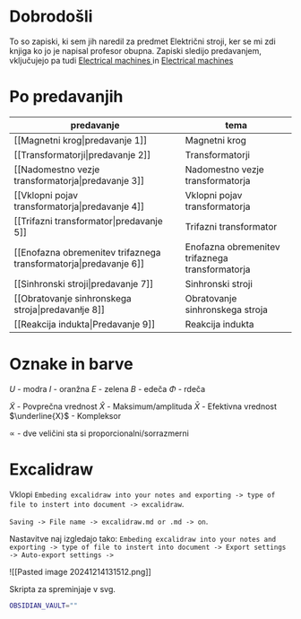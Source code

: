 # Dobrodošli
To so zapiski, ki sem jih naredil za predmet Električni stroji, ker se mi zdi knjiga ko jo je napisal profesor obupna. Zapiski sledijo predavanjem, vključujejo pa tudi [Electrical machines
](https://plus.cobiss.net/cobiss/si/sl/bib/ctk/38730501) in [Electrical machines
](https://plus.cobiss.net/cobiss/si/sl/bib/ctk/10303060)
# Po predavanjih

| predavanje                                                        | tema                                            |
| ----------------------------------------------------------------- | ----------------------------------------------- |
| [[Magnetni krog\|predavanje 1]]                                   | Magnetni krog                                   |
| [[Transformatorji\|predavanje 2]]                                 | Transformatorji                                 |
| [[Nadomestno vezje transformatorja\|predavanje 3]]                | Nadomestno vezje transformatorja                |
| [[Vklopni pojav transformatorja\|predavanje 4]]                   | Vklopni pojav transformatorja                   |
| [[Trifazni transformator\|predavanje 5]]                          | Trifazni transformator                          |
| [[Enofazna obremenitev trifaznega transformatorja\|predavanje 6]] | Enofazna obremenitev trifaznega transformatorja |
| [[Sinhronski stroji\|predavanje 7]]                               | Sinhronski stroji                               |
| [[Obratovanje sinhronskega stroja\|predavanłje 8]]                 | Obratovanje sinhronskega stroja                 |
| [[Reakcija indukta\|Predavanje 9]]                                | Reakcija indukta                                |






# Oznake in barve
$U$ - modra
$I$ - oranžna
$E$ - zelena
$B$ - edeča
$\Phi$ - rdeča

$\tilde{X}$ - Povprečna vrednost
$\hat{X}$ - Maksimum/amplituda
$\bar{X}$ - Efektivna vrednost
$\underline{X}$ - Kompleksor

$\propto$ - dve veličini sta si proporcionalni/sorrazmerni

# Excalidraw
Vklopi `Embeding excalidraw into your notes and exporting -> type of file to instert into document -> excalidraw`.

`Saving -> File name -> excalidraw.md or .md -> on`.

Nastavitve naj izgledajo tako: `Embeding excalidraw into your notes and exporting -> type of file to instert into document -> Export settings -> Auto-export settings -> `

![[Pasted image 20241214131512.png]]

Skripta za spreminjaje v svg.
```bash
OBSIDIAN_VAULT=""

```
